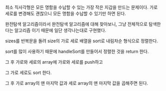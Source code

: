 최소 직사각형은 모든 명함을 수납할 수 있는 가장 작은 지갑을 만드는 문제이다. 가로 세로를 변경해도 괜찮으니 모든 명함을 수납할 수 있기만 하면 된다.

완전탐색 알고리즘이라서 완전탐색 알고리즘에 대해 찾아보니, 그냥 전체적으로 탐색한다는 알고리즘 이기 때문에 일단 생각나는대로 구현했다.

sizes를 반복문을 돌려 size의 가로 세로 배열을 sort로 내림차순 형식으로 정렬한다.

sort를 많이 사용하기 때문에 handleSort를 만들어서 정렬한 것을 return 한다.

그 후 가로와 세로의 array에 가로와 세로를 push하고

그 가로 세로도 sort 한다.

그 후 가로 array의 맨 마지막 값과 세로 array의 맨 마지막 값을 곱해주면 된다.
